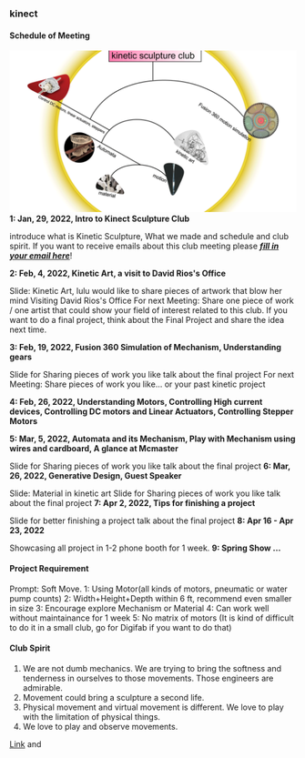 ### kinect
#### Schedule of Meeting
![Image about the content of this club](images/start-poster.png)
**1: Jan, 29, 2022, Intro to Kinect Sculpture Club**

introduce what is Kinetic Sculpture, What we made and schedule and club spirit.
If you want to receive emails about this club meeting please ***[fill in your email here](https://docs.google.com/spreadsheets/d/1_8TiYV4YC-upCKt304OQojFMGG0DDho1HfJRl6GY3YE/edit?usp=sharing)***!

**2: Feb, 4, 2022, Kinetic Art, a visit to David Rios's Office**

Slide: Kinetic Art, lulu would like to share pieces of artwork that blow her mind
Visiting David Rios's Office
For next Meeting: Share one piece of work / one artist that could show your field of interest related to this club. If you want to do a final project, think about the Final Project and share the idea next time.

**3: Feb, 19, 2022, Fusion 360 Simulation of Mechanism, Understanding gears**

Slide for Sharing pieces of work you like
talk about the final project
For next Meeting: Share pieces of work you like... or your past kinetic project

**4: Feb, 26, 2022, Understanding Motors, Controlling High current devices, Controlling DC motors and Linear Actuators, Controlling Stepper Motors**

**5: Mar, 5, 2022, Automata and its Mechanism, Play with Mechanism using wires and cardboard, A glance at Mcmaster**

Slide for Sharing pieces of work you like
talk about the final project
**6: Mar, 26, 2022, Generative Design, Guest Speaker**

Slide: Material in kinetic art
Slide for Sharing pieces of work you like
talk about the final project
**7: Apr 2, 2022, Tips for finishing a project** 

Slide for better finishing a project
talk about the final project
**8: Apr 16 - Apr 23, 2022**

Showcasing all project in 1-2 phone booth for 1 week.
**9: Spring Show ...**

#### Project Requirement
Prompt: Soft Move.
1: Using Motor(all kinds of motors, pneumatic or water pump counts)
2: Width+Height+Depth within 6 ft, recommend even smaller in size
3: Encourage explore Mechanism or Material
4: Can work well without maintainance for 1 week
5: No matrix of motors (It is kind of difficult to do it in a small club, go for Digifab if you want to do that)

#### Club Spirit
1. We are not dumb mechanics. We are trying to bring the softness and tenderness in ourselves to those movements. Those engineers are admirable.
2. Movement could bring a sculpture a second life.
3. Physical movement and virtual movement is different. We love to play with the limitation of physical things.
4. We love to play and observe movements.


[Link](url) and 